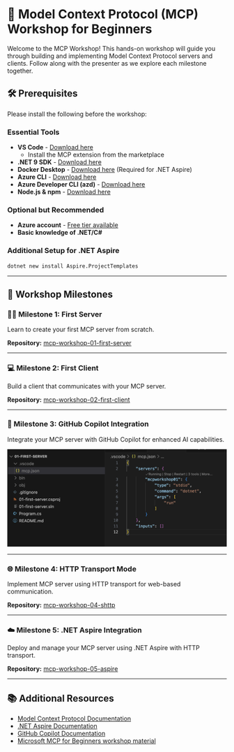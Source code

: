 # 🧠 Model Context Protocol (MCP) Workshop for Beginners

Welcome to the MCP Workshop! This hands-on workshop will guide you through building and implementing Model Context Protocol servers and clients. Follow along with the presenter as we explore each milestone together.

## 🛠️ Prerequisites

Please install the following before the workshop:

### Essential Tools
- **VS Code** - [Download here](https://code.visualstudio.com/download)
  * Install the MCP extension from the marketplace
- **.NET 9 SDK** - [Download here](https://dotnet.microsoft.com/download/dotnet/9.0)
- **Docker Desktop** - [Download here](https://docs.docker.com/desktop/setup/install/windows-install/) (Required for .NET Aspire)
- **Azure CLI** - [Download here](https://learn.microsoft.com/cli/azure/install-azure-cli)
- **Azure Developer CLI (azd)** - [Download here](https://learn.microsoft.com/azure/developer/azure-developer-cli/install-azd)
- **Node.js & npm** - [Download here](https://nodejs.org/en/download)

### Optional but Recommended
- **Azure account** - [Free tier available](https://azure.microsoft.com/free/)
- **Basic knowledge of .NET/C#**

### Additional Setup for .NET Aspire
```bash
dotnet new install Aspire.ProjectTemplates
```

---

## 🎯 Workshop Milestones

### 🏃‍♂️ Milestone 1: First Server
Learn to create your first MCP server from scratch.

**Repository:** [mcp-workshop-01-first-server](https://github.com/nikosdelis/mcp-workshop-01-first-server.git)

---

### 💻 Milestone 2: First Client
Build a client that communicates with your MCP server.

**Repository:** [mcp-workshop-02-first-client](https://github.com/nikosdelis/mcp-workshop-02-first-client.git)

---

### 🤖 Milestone 3: GitHub Copilot Integration
Integrate your MCP server with GitHub Copilot for enhanced AI capabilities.

![MCP Configuration](mcpjson.png)

---

### 🌐 Milestone 4: HTTP Transport Mode
Implement MCP server using HTTP transport for web-based communication.

**Repository:** [mcp-workshop-04-shttp](https://github.com/nikosdelis/mcp-workshop-04-shttp.git)

---

### ☁️ Milestone 5: .NET Aspire Integration
Deploy and manage your MCP server using .NET Aspire with HTTP transport.

**Repository:** [mcp-workshop-05-aspire](https://github.com/nikosdelis/mcp-workshop-05-aspire.git)

---

## 📚 Additional Resources

- [Model Context Protocol Documentation](https://modelcontextprotocol.io/)
- [.NET Aspire Documentation](https://learn.microsoft.com/aspnet/core/fundamentals/aspire)
- [GitHub Copilot Documentation](https://docs.github.com/copilot)
- [Microsoft MCP for Beginners workshop material](https://github.com/microsoft/mcp-for-beginners)
